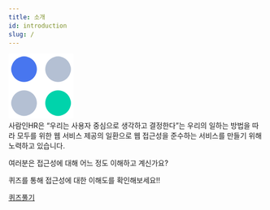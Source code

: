 ```yaml
---
title: 소개
id: introduction
slug: /
---
```


<img src="/img/a11y/saramin.png" />

<div class="intro">
  사람인HR은 “우리는 사용자 중심으로 생각하고 결정한다”는 우리의 일하는 방법을 따라 모두를
  위한 웹 서비스 제공의 일환으로 웹 접근성을 준수하는 서비스를 만들기 위해 노력하고 있습니다.

  여러분은 접근성에 대해 어느 정도 이해하고 계신가요?

  퀴즈를 통해 접근성에 대한 이해도를 확인해보세요!!
</div>

<a href="/quiz/1" class="intro__quiz" >퀴즈풀기</a>